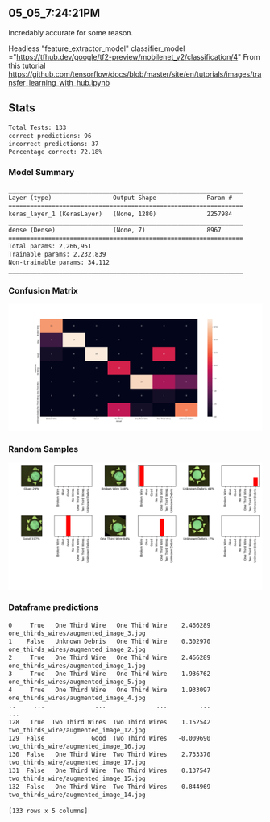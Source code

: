 ## 05_05_7:24:21PM 
Incredably accurate for some reason.

Headless "feature_extractor_model"
classifier_model ="https://tfhub.dev/google/tf2-preview/mobilenet_v2/classification/4"
From this tutorial https://github.com/tensorflow/docs/blob/master/site/en/tutorials/images/transfer_learning_with_hub.ipynb

## Stats
```
Total Tests: 133
correct predictions: 96
incorrect predictions: 37
Percentage correct: 72.18%
``` 

### Model Summary 
```Model: "sequential_1"
_________________________________________________________________
Layer (type)                 Output Shape              Param #   
=================================================================
keras_layer_1 (KerasLayer)   (None, 1280)              2257984   
_________________________________________________________________
dense (Dense)                (None, 7)                 8967      
=================================================================
Total params: 2,266,951
Trainable params: 2,232,839
Non-trainable params: 34,112
_________________________________________________________________
``` 
### Confusion Matrix 
![Confusion Matrix](imgs/05_05_7:24:21PM.png) 
### Random Samples 
![Random Samples](imgs/rand_samples_05_05_7:24:21PM.png) 
### Dataframe predictions 
```     score        predicted           actual  confidence                                    path
0     True   One Third Wire   One Third Wire    2.466289  one_thirds_wires/augmented_image_3.jpg
1    False   Unknown Debris   One Third Wire    0.302970  one_thirds_wires/augmented_image_2.jpg
2     True   One Third Wire   One Third Wire    2.466289  one_thirds_wires/augmented_image_1.jpg
3     True   One Third Wire   One Third Wire    1.936762  one_thirds_wires/augmented_image_5.jpg
4     True   One Third Wire   One Third Wire    1.933097  one_thirds_wires/augmented_image_4.jpg
..     ...              ...              ...         ...                                     ...
128   True  Two Third Wires  Two Third Wires    1.152542  two_thirds_wire/augmented_image_12.jpg
129  False             Good  Two Third Wires   -0.009690  two_thirds_wire/augmented_image_16.jpg
130  False   One Third Wire  Two Third Wires    2.733370  two_thirds_wire/augmented_image_17.jpg
131  False   One Third Wire  Two Third Wires    0.137547  two_thirds_wire/augmented_image_15.jpg
132  False   One Third Wire  Two Third Wires    0.844969  two_thirds_wire/augmented_image_14.jpg

[133 rows x 5 columns]
```